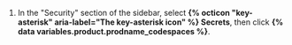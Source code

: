 1. In the "Security" section of the sidebar, select **{% octicon "key-asterisk" aria-label="The key-asterisk icon" %} Secrets**, then click **{% data variables.product.prodname_codespaces %}**.
